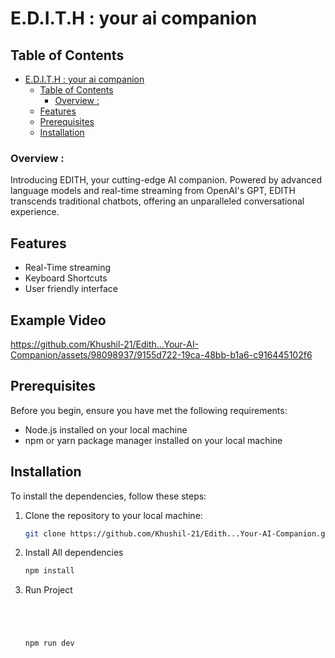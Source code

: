# E.D.I.T.H : your ai companion 

## Table of Contents 
- [E.D.I.T.H : your ai companion](#edith--your-ai-companion)
  - [Table of Contents](#table-of-contents)
    - [Overview :](#overview-)
  - [Features](#features)
  - [Prerequisites](#prerequisites)
  - [Installation](#installation)


### <strong>Overview</strong> : 
Introducing EDITH, your cutting-edge AI companion. Powered by advanced language models and real-time streaming from OpenAI's GPT, EDITH transcends traditional chatbots, offering an unparalleled conversational experience.


## Features
- Real-Time streaming
- Keyboard Shortcuts
- User friendly interface
## Example Video
https://github.com/Khushil-21/Edith...Your-AI-Companion/assets/98098937/9155d722-19ca-48bb-b1a6-c916445102f6


## Prerequisites
Before you begin, ensure you have met the following requirements:
- Node.js installed on your local machine
- npm or yarn package manager installed on your local machine

## Installation
To install the dependencies, follow these steps:

1. Clone the repository to your local machine:
   ```sh
   git clone https://github.com/Khushil-21/Edith...Your-AI-Companion.git
2. Install All dependencies
   ```sh
   npm install
3. Run Project
   ```sh




   npm run dev
